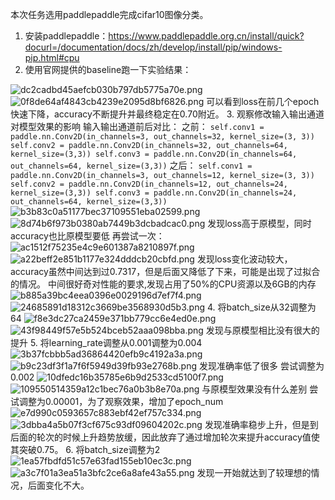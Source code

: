 本次任务选用paddlepaddle完成cifar10图像分类。
1. 安装paddlepaddle：https://www.paddlepaddle.org.cn/install/quick?docurl=/documentation/docs/zh/develop/install/pip/windows-pip.html#cpu
2. 使用官网提供的baseline跑一下实验结果：

![dc2cadbd45aefcb030b797db5775a70e.png](../_resources/ef0ec73668f546039db5272515ca3d08.png)
![0f8de64af4843cb4239e2095d8bf6826.png](../_resources/373d94b1e70747d886f84687050f5ae5.png)
可以看到loss在前几个epoch快速下降，accuracy不断提升并最终稳定在0.70附近。
3. 观察修改输入输出通道对模型效果的影响
输入输出通道前后对比：
之前：
`self.conv1 = paddle.nn.Conv2D(in_channels=3, out_channels=32, kernel_size=(3, 3))
self.conv2 = paddle.nn.Conv2D(in_channels=32, out_channels=64, kernel_size=(3,3))
self.conv3 = paddle.nn.Conv2D(in_channels=64, out_channels=64, kernel_size=(3,3))`
之后：
`self.conv1 = paddle.nn.Conv2D(in_channels=3, out_channels=12, kernel_size=(3, 3))
self.conv2 = paddle.nn.Conv2D(in_channels=12, out_channels=24, kernel_size=(3,3))
self.conv3 = paddle.nn.Conv2D(in_channels=24, out_channels=64, kernel_size=(3,3))`
![b3b83c0a51177bec37109551eba02599.png](../_resources/99c27446d39f4f26a031a5054487e249.png)
![8d74b6f973b0380ab7449b3dcbadcac0.png](../_resources/db4aa36f3e184b8d930ee9d989989479.png)
发现loss高于原模型，同时accuracy也比原模型要低
再尝试一次：
![ac1512f75235e4c9e601387a8210897f.png](../_resources/68560088a3c14844b3b207b153797530.png)
![a22beff2e851b1177e324dddcb20cbfd.png](../_resources/cdbb686936364d189621979c523cef6a.png)
发现loss变化波动较大，accuracy虽然中间达到过0.7317，但是后面又降低了下来，可能是出现了过拟合的情况。
中间很好奇对性能的要求,发现占用了50%的CPU资源以及6GB的内存
![b885a39bc4eea0396e0029196d7ef7f4.png](../_resources/4682eb3aeae948d2aea71f04866ecbfd.png)
![24685891d18312c3669be3568930d5b3.png](../_resources/bd0ae5d95579481eb9441a2fa5260c46.png)
4. 将batch_size从32调整为64
![f8e3dc27ca2459e371bb779cc6e4ed0e.png](../_resources/f2aff9c47a0343a8b999bf593d0387cb.png)
![43f98449f57e5b524bceb52aaa098bba.png](../_resources/c9b794b616164b0185d18884bca5bab1.png)
发现与原模型相比没有很大的提升
5. 将learning_rate调整从0.001调整为0.004
![3b37fcbbb5ad36864420efb9c4192a3a.png](../_resources/69c3455cb70047beab6c4416a3c095fd.png)
![b9c23df3f1a7f6f5949d39fb93e2768b.png](../_resources/c889db72303a43ef8d12407be0a3e1c4.png)
发现准确率低了很多
尝试调整为0.002
![10dfedc16b35785e6b9d2533cd5100f7.png](../_resources/d6ea4d5b10ec407394dc918785e66c72.png)
![109550514359a12c1bec76a0b3b8e70a.png](../_resources/5c285941ff304219994a40b3023faef1.png)
与原模型效果没有什么差别
尝试调整为0.00001，为了观察效果，增加了epoch_num
![e7d990c0593657c883ebf42ef757c334.png](../_resources/3386220689074b27bcf6278eb7a650a7.png)
![3dbba4a5b07f3cf675c93df09604202c.png](../_resources/64704caefeb14d8abee9aa6844689a7c.png)
发现准确率稳步上升，但是到后面的轮次的时候上升趋势放缓，因此放弃了通过增加轮次来提升accuracy值使其突破0.75。
6. 将batch_size调整为2
![1ea57fbdfd51c57e63fad155eb10ec3c.png](../_resources/7fef156e897342ff8937ef72a7c85906.png)
![a3c7f01a3ea51a3bfc2ce6a8afe43a55.png](../_resources/5fce44d83eaf4d0cb5870875e80d7d1d.png)
发现一开始就达到了较理想的情况，后面变化不大。
